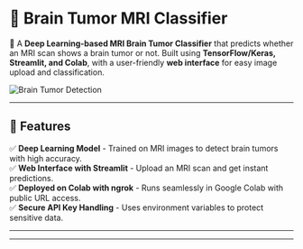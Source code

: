 # 🧠 Brain Tumor MRI Classifier

🚀 A **Deep Learning-based MRI Brain Tumor Classifier** that predicts whether an MRI scan shows a brain tumor or not. Built using **TensorFlow/Keras, Streamlit, and Colab**, with a user-friendly **web interface** for easy image upload and classification.  

![Brain Tumor Detection](https://user-images.githubusercontent.com/your-image.png)  <!-- Add an image/gif of your app -->

---

## 📖 Features
✅ **Deep Learning Model** - Trained on MRI images to detect brain tumors with high accuracy.  
✅ **Web Interface with Streamlit** - Upload an MRI scan and get instant predictions.  
✅ **Deployed on Colab with ngrok** - Runs seamlessly in Google Colab with public URL access.  
✅ **Secure API Key Handling** - Uses environment variables to protect sensitive data.  

---



---




